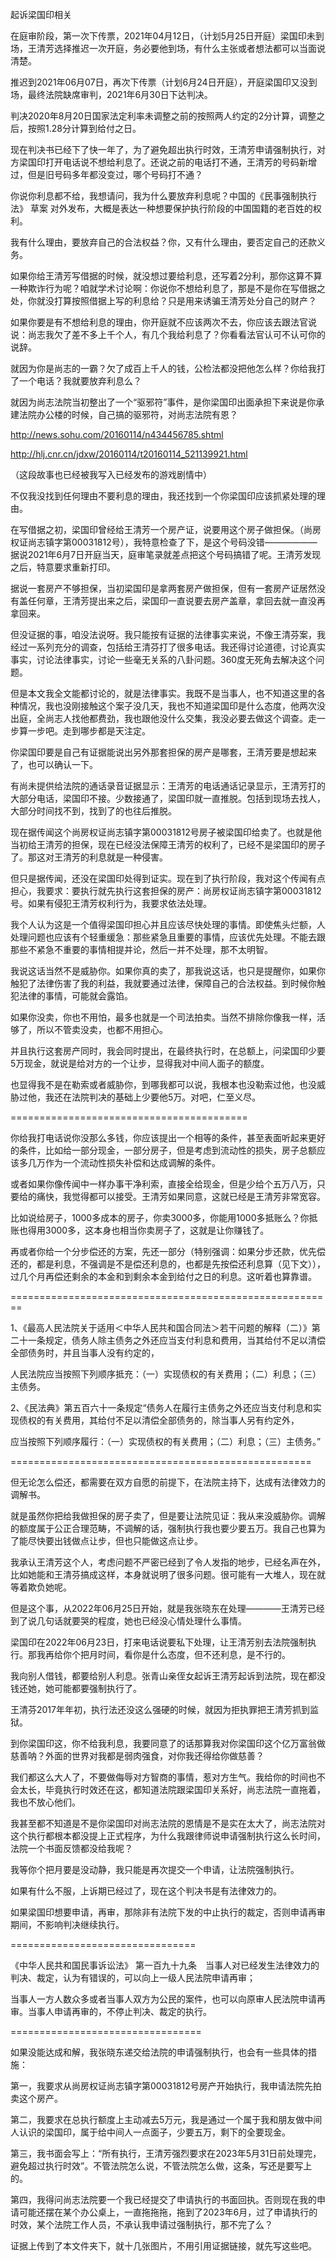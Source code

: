 起诉梁国印相关

在庭审阶段，第一次下传票，2021年04月12日，（计划5月25日开庭）梁国印未到场，王清芳选择推迟一次开庭，务必要他到场，有什么主张或者想法都可以当面说清楚。

推迟到2021年06月07日，再次下传票（计划6月24日开庭），开庭梁国印又没到场，最终法院缺席审判，2021年6月30日下达判决。

判决2020年8月20日国家法定利率未调整之前的按照两人约定的2分计算，调整之后，按照1.28分计算到给付之日。

现在判决书已经下了快一年了，为了避免超出执行时效，王清芳申请强制执行，对方梁国印打开电话说不想给利息了。还说之前的电话打不通，王清芳的号码新增过，但是旧号码多年都没变过，哪个号码打不通？

你说你利息都不给，我想请问，我为什么要放弃利息呢？中国的《民事强制执行法》 草案 对外发布，大概是表达一种想要保护执行阶段的中国国籍的老百姓的权利。

我有什么理由，要放弃自己的合法权益？你，又有什么理由，要否定自己的还款义务。

如果你给王清芳写借据的时候，就没想过要给利息，还写着2分利，那你这算不算一种欺诈行为呢？咱就学术讨论啊：你说你不想给利息了，那是不是你在写借据之处，你就没打算按照借据上写的利息给？只是用来诱骗王清芳处分自己的财产？

如果你要是有不想给利息的理由，你开庭就不应该两次不去，你应该去跟法官说说：尚志我欠了差不多上千个人，有几个我给利息了？你看看法官认可不认可你的说辞。

就因为你是尚志的一霸？欠了成百上千人的钱，公检法都没把他怎么样？你给我打了一个电话？我就要放弃利息么？

就因为尚志法院当初整出了一个“驱邪符”事件，是你梁国印出面承担下来说是你承建法院办公楼的时候，自己搞的驱邪符，对尚志法院有恩？

http://news.sohu.com/20160114/n434456785.shtml

http://hlj.cnr.cn/jdxw/20160114/t20160114_521139921.html

（这段故事也已经被我写入已经发布的游戏剧情中）

不仅我没找到任何理由不要利息的理由，我还找到一个你梁国印应该抓紧处理的理由。

在写借据之初，梁国印曾经给王清芳一个房产证，说要用这个房子做担保。（尚房权证尚志镇字第00031812号），我特意检查了下，是这个号码没错——————据说2021年6月7日开庭当天，庭审笔录就差点把这个号码搞错了呢。王清芳发现之后，特意要求重新打印。

据说一套房产不够担保，当初梁国印是拿两套房产做担保，但有一套房产证居然没有盖任何章，王清芳提出来之后，梁国印一直说要去房产盖章，拿回去就一直没再拿回来。

但没证据的事，咱没法说呀。我只能按有证据的法律事实来说，不像王清芬案，我经过一系列充分的调查，包括给王清芬打了很多电话。我还得讨论道德，讨论真实事实，讨论法律事实，讨论一些毫无关系的八卦问题。360度无死角去解决这个问题。

但是本文我全文能都讨论的，就是法律事实。我既不是当事人，也不知道这里的各种情况，我也没刚接触这个案子没几天，我也不知道梁国印是什么态度，他两次没出庭，全尚志人找他都费劲，我也跟他没什么交集，我没必要去做这个调查。走一步算一步吧。走到哪步都是天注定。

你梁国印要是自己有证据能说出另外那套担保的房产是哪套，王清芳要是想起来了，也可以确认一下。

有尚未提供给法院的通话录音证据显示：王清芳的电话通话记录显示，王清芳打的大部分电话，梁国印不接。少数接通了，梁国印就一直推脱。包括到现场去找人，大部分时间找不到，找到了的也往后推脱。

现在据传闻这个尚房权证尚志镇字第00031812号房子被梁国印给卖了。也就是他当初给王清芳的担保，现在已经没法保障王清芳的权利了，已经不是梁国印的房子了。那这对王清芳的利息就是一种侵害。

但只是据传闻，还没在梁国印处得到证实。现在到了执行阶段，我对这个传闻有点担心，我要求：要执行就先执行这套担保的房产：尚房权证尚志镇字第00031812号。如果有侵犯王清芳权利行为，我要求依法处理。

我个人认为这是一个值得梁国印担心并且应该尽快处理的事情。即使焦头烂额，人处理问题也应该有个轻重缓急：那些紧急且重要的事情，应该优先处理。不能去跟那些不紧急不重要的事情相提并论，然后一并不处理，那不太明智。

我说这话当然不是威胁你。如果你真的卖了，那我说这话，也只是提醒你，如果你触犯了法律伤害了我的利益，我就要通过法律，保障自己的合法权益。到时候你触犯法律的事情，可能就会露馅。

如果你没卖，你也不用怕，最多也就是一个司法拍卖。当然不排除你像我一样，活够了，所以不管卖没卖，也都不用担心。

并且执行这套房产同时，我会同时提出，在最终执行时，在总额上，问梁国印少要5万现金，就说是给对方的一个让步，显得我对中间人面子的额度。

也显得我不是在勒索或者威胁你，到哪我都可以说，我根本也没勒索过他，也没威胁过他，我还在法院判决的基础上少要他5万。对吧，仁至义尽。

=========================================

你给我打电话说你没那么多钱，你应该提出一个相等的条件，甚至表面听起来更好的条件，比如给一部分现金，一部分房子，但是考虑到流动性的损失，房子总额应该多几万作为一个流动性损失补偿和达成调解的条件。

或者如果你像传闻中一样办事干净利索，直接全给现金，但是少给个五万八万，只要给的痛快，我觉得都可以接受。王清芳如果同意，这就已经是王清芳非常宽容。

比如说给房子，1000多成本的房子，你卖3000多，你能用1000多抵账么？你抵账也得用3000多，这本身也相当你卖房子了，这就是让你赚钱了。

再或者你给一个分步偿还的方案，先还一部分（特别强调：如果分步还款，优先偿还的，都是利息，不强调是不是偿还利息的，也都是先按偿还利息算（见下文）），过几个月再偿还剩余的本金和到剩余本金到给付之日的利息。这听着也算靠谱。

========================================================

1、《最高人民法院关于适用＜中华人民共和国合同法＞若干问题的解释（二）》第二十一条规定，债务人除主债务之外还应当支付利息和费用，当其给付不足以清偿全部债务时，并且当事人没有约定的，

人民法院应当按照下列顺序抵充：（一）实现债权的有关费用；（二）利息；（三）主债务。


2、《民法典》第五百六十一条规定“债务人在履行主债务之外还应当支付利息和实现债权的有关费用，其给付不足以清偿全部债务的，除当事人另有约定外，

应当按照下列顺序履行：（一）实现债权的有关费用；（二）利息；（三）主债务。”

====================================================

但无论怎么偿还，都需要在双方自愿的前提下，在法院主持下，达成有法律效力的调解书。

就是虽然你把给我做担保的房子卖了，但是要让法院见证：我从来没威胁你。调解的额度属于公正合理范畴，不调解的话，强制执行我也要少要五万。我自己也算为了能尽快要出钱做点让步，但也只能做这点让步。

我承认王清芳这个人，考虑问题不严密已经到了令人发指的地步，已经名声在外，比如她能和王清芬搞成这样，本身就说明了很多问题。很可能有一大堆人，现在就等着欺负她呢。

但是这个事，从2022年06月25日开始，就是我张晓东在处理————王清芳已经到了说几句话就要哭的程度，她也已经没心情处理什么事情。

梁国印在2022年06月23日，打来电话说要私下处理，让王清芳别去法院强制执行。那我再给你个把月时间，看你是什么态度，但不还利息，是不行的。

我向别人借钱，都要给别人利息。张青山亲侄女起诉王清芳起诉到法院，现在都没钱还她，她可能都要强制执行了。

王清芬2017年年初，执行法还没这么强硬的时候，就因为拒执罪把王清芳抓到监狱。

到你梁国印这，你不给我利息，我要同意了的话那算我对你梁国印这个亿万富翁做慈善呐？外面的世界对我都是弱肉强食，对你我还得给你做慈善？

我们都这么大人了，不要做侮辱对方智商的事情，惹对方生气。我给你的时间也不会太长，毕竟执行时效还在这，都知道法院跟梁国印关系好，尚志法院一直拖着，我也不放心他们。

我甚至都不知道是不是你梁国印对尚志法院的恩情是不是实在太大了，尚志法院对这个执行都根本都没提上正式程序，为什么我跟律师说申请强制执行这么长时间，法院一个书面反馈都没给我呢？

我等你个把月要是没动静，我只能是再次提交一个申请，让法院强制执行。

如果有什么不服，上诉期已经过了，现在这个判决书是有法律效力的。

如果梁国印想要申请，再审，那除非有法院下发的中止执行的裁定，否则申请再审期间，不影响判决继续执行。

================================

《中华人民共和国民事诉讼法》 第一百九十九条　当事人对已经发生法律效力的判决、裁定，认为有错误的，可以向上一级人民法院申请再审；

当事人一方人数众多或者当事人双方为公民的案件，也可以向原审人民法院申请再审。当事人申请再审的，不停止判决、裁定的执行。

=================================

如果没能达成和解，我张晓东递交给法院的申请强制执行，也会有一些具体的措施：

第一，我要求从尚房权证尚志镇字第00031812号房产开始执行，我申请法院先拍卖这个房产。

第二，我要求在总执行额度上主动减去5万元，我是通过一个属于我和朋友做中间人认识的梁国印，属于给中间人一点面子，少要五万，剩下的全要现金。

第三，我书面会写上：“所有执行，王清芳强烈要求在2023年5月31日前处理完，避免超过执行时效”。不管法院怎么说，不管法院怎么做，这条，写还是要写上的。

第四，我得问尚志法院要一个我已经提交了申请执行的书面回执。否则现在我的申请可能还摆在某个办公桌上，一直拖拖拖，拖到了2023年6月，过了申请执行的时效，某个法院工作人员，不承认我申请过强制执行，那不完了么？


证据上传到了本文件夹下，就十几张图片，不用引用证据链接，就先写这些吧。
